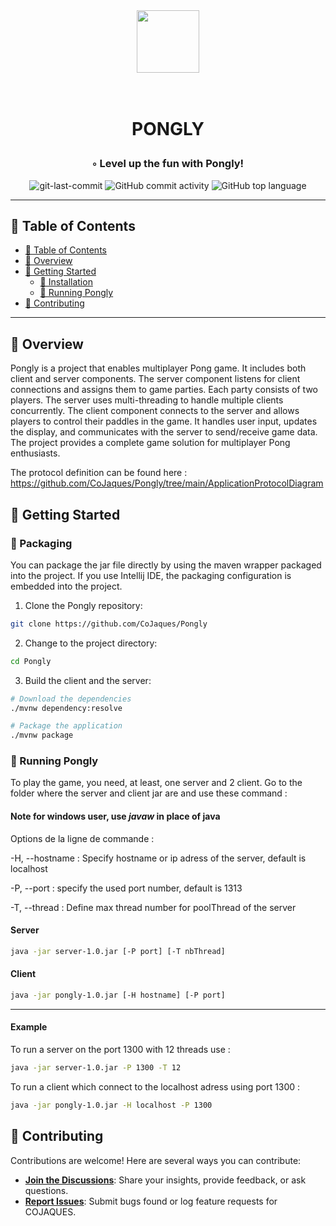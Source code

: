 <div align="center">
<img src="https://github.com/CoJaques/Pongly/assets/91125307/a0c16e8b-e511-4e3a-815d-0627d94de3ea" width="100" />
<h1 align="center">

<br>PONGLY</h1>
<h3>◦ Level up the fun with Pongly!</h3>

<img src="https://img.shields.io/github/last-commit/CoJaques/Pongly?style=flat-square&color=5D6D7E" alt="git-last-commit" />
<img src="https://img.shields.io/github/commit-activity/m/CoJaques/Pongly?style=flat-square&color=5D6D7E" alt="GitHub commit activity" />
<img src="https://img.shields.io/github/languages/top/CoJaques/Pongly?style=flat-square&color=5D6D7E" alt="GitHub top language" />
</div>

---

## 📖 Table of Contents
- [📖 Table of Contents](#-table-of-contents)
- [📍 Overview](#-overview)
- [🚀 Getting Started](#-getting-started)
    - [🔧 Installation](#-installation)
    - [🤖 Running Pongly](#-running-Pongly)
- [🤝 Contributing](#-contributing)

---


## 📍 Overview

Pongly is a project that enables multiplayer Pong game. It includes both client and server components. The server component listens for client connections and assigns them to game parties. Each party consists of two players. The server uses multi-threading to handle multiple clients concurrently. The client component connects to the server and allows players to control their paddles in the game. It handles user input, updates the display, and communicates with the server to send/receive game data. The project provides a complete game solution for multiplayer Pong enthusiasts.

The protocol definition can be found here : https://github.com/CoJaques/Pongly/tree/main/ApplicationProtocolDiagram

## 🚀 Getting Started

### 🔧 Packaging

You can package the jar file directly by using the maven wrapper packaged into the project. If you use Intellij IDE, the packaging configuration is embedded into the project.

1. Clone the Pongly repository:
```sh
git clone https://github.com/CoJaques/Pongly
```

2. Change to the project directory:
```sh
cd Pongly
```

3. Build the client and the server:
```sh
# Download the dependencies
./mvnw dependency:resolve

# Package the application
./mvnw package
```

### 🤖 Running Pongly

To play the game, you need, at least, one server and 2 client. Go to the folder where the server and client jar are and use these command :

#### Note for windows user, use *javaw* in place of java

Options de la ligne de commande :

-H, --hostname : Specify hostname or ip adress of the server, default is localhost

-P, --port : specify the used port number, default is 1313

-T, --thread : Define max thread number for poolThread of the server

#### Server
```sh
java -jar server-1.0.jar [-P port] [-T nbThread]
```

#### Client
```sh
java -jar pongly-1.0.jar [-H hostname] [-P port]
```
---

#### Example

To run a server on the port 1300 with 12 threads use :

```sh
java -jar server-1.0.jar -P 1300 -T 12
```

To run a client which connect to the localhost adress using port 1300 :
```sh
java -jar pongly-1.0.jar -H localhost -P 1300
```

## 🤝 Contributing

Contributions are welcome! Here are several ways you can contribute:

- **[Join the Discussions](https://github.com/CoJaques/Pongly/discussions)**: Share your insights, provide feedback, or ask questions.
- **[Report Issues](https://github.com/CoJaques/Pongly/issues)**: Submit bugs found or log feature requests for COJAQUES.

